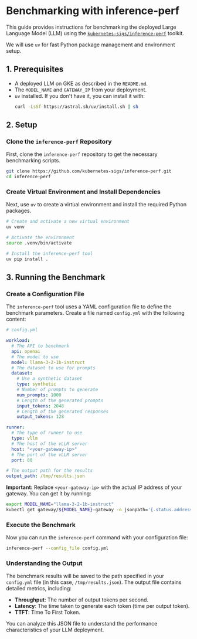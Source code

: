 # Benchmarking with inference-perf

This guide provides instructions for benchmarking the deployed Large Language Model (LLM) using the [`kubernetes-sigs/inference-perf`](https://github.com/kubernetes-sigs/inference-perf) toolkit.

We will use `uv` for fast Python package management and environment setup.

## 1. Prerequisites

- A deployed LLM on GKE as described in the `README.md`.
- The `MODEL_NAME` and `GATEWAY_IP` from your deployment.
- `uv` installed. If you don't have it, you can install it with:
  ```bash
  curl -LsSf https://astral.sh/uv/install.sh | sh
  ```

## 2. Setup

### Clone the `inference-perf` Repository

First, clone the `inference-perf` repository to get the necessary benchmarking scripts.

```bash
git clone https://github.com/kubernetes-sigs/inference-perf.git
cd inference-perf
```

### Create Virtual Environment and Install Dependencies

Next, use `uv` to create a virtual environment and install the required Python packages.

```bash
# Create and activate a new virtual environment
uv venv

# Activate the environment
source .venv/bin/activate

# Install the inference-perf tool
uv pip install .
```

## 3. Running the Benchmark

### Create a Configuration File

The `inference-perf` tool uses a YAML configuration file to define the benchmark parameters. Create a file named `config.yml` with the following content:

```yaml
# config.yml

workload:
  # The API to benchmark
  api: openai
  # The model to use
  model: llama-3-2-1b-instruct
  # The dataset to use for prompts
  dataset:
    # Use a synthetic dataset
    type: synthetic
    # Number of prompts to generate
    num_prompts: 1000
    # Length of the generated prompts
    input_tokens: 2048
    # Length of the generated responses
    output_tokens: 128

runner:
  # The type of runner to use
  type: vllm
  # The host of the vLLM server
  host: "<your-gateway-ip>"
  # The port of the vLLM server
  port: 80

# The output path for the results
output_path: /tmp/results.json
```

**Important:** Replace `<your-gateway-ip>` with the actual IP address of your gateway. You can get it by running:

```bash
export MODEL_NAME="llama-3-2-1b-instruct"
kubectl get gateway/${MODEL_NAME}-gateway -o jsonpath='{.status.addresses[0].value}'
```

### Execute the Benchmark

Now you can run the `inference-perf` command with your configuration file:

```bash
inference-perf --config_file config.yml
```

### Understanding the Output

The benchmark results will be saved to the path specified in your `config.yml` file (in this case, `/tmp/results.json`). The output file contains detailed metrics, including:

- **Throughput**: The number of output tokens per second.
- **Latency**: The time taken to generate each token (time per output token).
- **TTFT**: Time To First Token.

You can analyze this JSON file to understand the performance characteristics of your LLM deployment.

